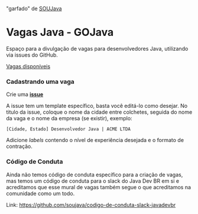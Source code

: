 "garfado" de [SOUJava](https://github.com/soujava/vagas-java)

# Vagas Java - GOJava

Espaço para a divulgação de vagas para desenvolvedores Java, utilizando via issues do GitHub.

[Vagas disponíveis](https://github.com/gojavajug/vagas-java/issues)

### Cadastrando uma vaga

Crie uma [**issue**](https://github.com/gojavajug/vagas-java/issues/new)

A issue tem um template específico, basta você editá-lo como desejar. No titulo da issue, coloque o nome da cidade entre colchetes, seguida do nome da vaga e o nome da empresa (se existir), exemplo:

`[Cidade, Estado] Desenvolvedor Java | ACME LTDA`

Adicione _labels_ contendo o nível de experiência desejada e o formato de contração. 

### Código de Conduta

Ainda não temos código de conduta específico para a criação de vagas, mas temos um código de conduta para o slack do Java Dev BR em si e acreditamos que esse mural de vagas também segue o que acreditamos na comunidade como um todo.

Link: https://github.com/soujava/codigo-de-conduta-slack-javadevbr

